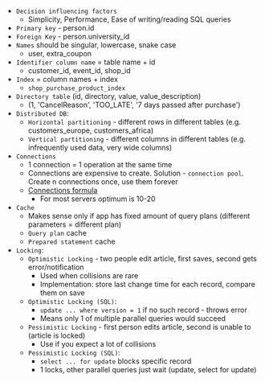 * `Decision influencing factors`
    * Simplicity, Performance, Ease of writing/reading SQL queries
* `Primary key` - person.id
* `Foreign Key` - person.university_id
* `Names` should be singular, lowercase, snake case
    * user, extra_coupon
* `Identifier column name` = table name + id
    * customer_id, event_id, shop_id
* `Index` = column names + index
    * `shop_purchase_product_index`
* `Directory table` (id, directory, value, value_description)
    * (1, 'CancelReason', 'TOO_LATE', '7 days passed after purchase')
* `Distributed DB`:
    * `Horizontal partitioning` - different rows in different tables (e.g. customers_europe, customers_africa)
    * `Vertical partitioning` - different columns in different tables (e.g. infrequently used data, very wide columns)
* `Connections`
    * 1 connection = 1 operation at the same time
    * Connections are expensive to create. Solution - `connection pool`. Create n connections once, use them forever
    * [Connections formula](https://stackoverflow.com/questions/28987540/why-does-hikaricp-recommend-fixed-size-pool-for-better-performance)
        * For most servers optimum is 10-20
* `Cache`
    * Makes sense only if app has fixed amount of query plans (different parameters = different plan)
    * `Query plan` cache
    * `Prepared statement` cache
* `Locking`:
    * `Optimistic Locking` - two people edit article, first saves, second gets error/notification
        * Used when collisions are rare
        * Implementation: store last change time for each record, compare them on save
    * `Optimistic Locking (SQL)`:
        * `update ... where version = 1` if no such record - throws error
        * Means only 1 of multiple parallel queries would succeed
    * `Pessimistic Locking` - first person edits article, second is unable to (article is locked)
        * Use if you expect a lot of collisions
    * `Pessimistic Locking (SQL)`:
        * `select ... for update` blocks specific record
        * 1 locks, other parallel queries just wait (update, select for update)
